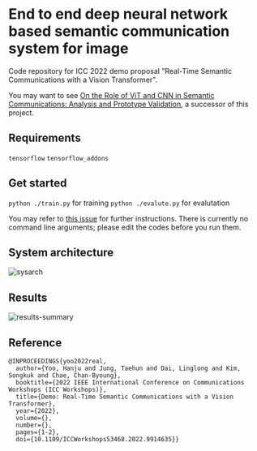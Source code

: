 # End to end deep neural network based semantic communication system for image

Code repository for ICC 2022 demo proposal "Real-Time Semantic Communications with a Vision Transformer".

You may want to see [On the Role of ViT and CNN in Semantic Communications: Analysis and Prototype Validation](https://github.com/kmsiapps/Semantic-Communications-with-a-Vision-Transformer), a successor of this project.

## Requirements
`tensorflow`
`tensorflow_addons`

## Get started
`python ./train.py` for training
`python ./evalute.py` for evalutation

You may refer to [this issue](https://github.com/kmsiapps/e2e-dnn-comm-for-image/issues/2) for further instructions.
There is currently no command line arguments; please edit the codes before you run them.


## System architecture
![sysarch](https://user-images.githubusercontent.com/23615360/155274350-3c9cf90f-cef4-4e1c-8e88-cbb0284b1923.png)

## Results
![results-summary](https://user-images.githubusercontent.com/23615360/155274345-82ef6780-9e48-4a9f-9cff-923d68556dca.png)

## Reference

```
@INPROCEEDINGS{yoo2022real,
  author={Yoo, Hanju and Jung, Taehun and Dai, Linglong and Kim, Songkuk and Chae, Chan-Byoung},
  booktitle={2022 IEEE International Conference on Communications Workshops (ICC Workshops)}, 
  title={Demo: Real-Time Semantic Communications with a Vision Transformer}, 
  year={2022},
  volume={},
  number={},
  pages={1-2},
  doi={10.1109/ICCWorkshops53468.2022.9914635}}
```
